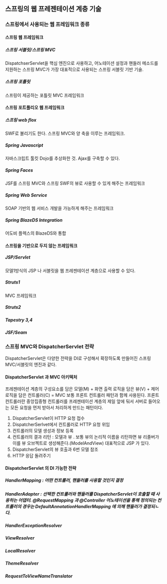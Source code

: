 ## 스프링의 웹 프레젠테이션 계층 기술
### 스프링에서 사용되는 웹 프레임워크 종류 
#### 스프링 웹 프레임워크
##### 스프링 서블릿/스프링 MVC 
DispatchserServlet을 핵심 엔진으로 사용하고, 어노테이션 설정과 핸들러 메소드를 지원하는 스프링 MVC가 가장 대표적으로 사용되는 스프링 서블릿 기반 기술.
##### 스프링 포틀릿
스프링이 제공하는 포틀릿 MVC 프레임워크 
#### 스프링 포트폴리오 웹 프레임워크 
##### 스프링 web flox 
SWF로 불리기도 한다. 스프링 MVC와 양 축을 이루는 프레임워크.
##### Spring Javascript
자바스크립트 툴킷 Dojo를 추상화한 것. Ajax를 구축할 수 있다.
##### Spring Faces
JSF를 스프링 MVC와 스프링 SWF의 뷰로 사용할 수 있게 해주는 프레임워크 
##### Spring Web Service
SOAP 기반의 웹 서비스 개발을 가능하게 해주는 프레임워크 
##### Spring BlazeDS Integration
어도비 플렉스의 BlazeDS와 통합

#### 스프링을 기반으로 두지 않는 프레임워크 
##### JSP/Servlet
모델1방식의 JSP 나 서블릿을 웹 프레젠테이션 계층으로 사용할 수 있다.
##### Struts1
MVC 프레임워크 
##### Struts2
##### Tapestry 3,4
##### JSF/Seam

### 스프링 MVC와 DispatcherServlet 전략 
DispatcherServlet은 다양한 전략을 DI로 구성해서 확장하도록 만들어진 스프링 MVC/서블릿의 엔진과 같다.

#### DispatcherServlet 과 MVC 아키텍처 
프레젠테이션 계층의 구성요소를 담은 모델(M) + 화면 출력 로직을 담은 뷰(V) + 제어로직을 담은 컨트롤러(C) = MVC
보통 프론트 컨트롤러 패턴과 함께 사용된다. 프론트 컨트롤러란 중앙집중형 컨트롤러를 프레젠테이션 계층의 제일 앞에 둬서 서버로 들어오는 모든 요청을 먼저 받아서 처리하게 만드는 패턴이다.
1. DispatcherServlet이 HTTP 요청 접수 
2. DispatcherSerlvet에서 컨트롤러로 HTTP 요청 위임 
3. 컨트롤러의 모델 생성과 정보 등록 
4. 컨트롤러의 결과 리턴 : 모델과 뷰 . 보통 뷰의 논리적 이름을 리턴하면 뷰 리졸버가 이를 뷰 오브젝트로 생성해준다.(ModelAndView) 대표적으로 JSP 가 있다. 
5. DispatcherServlet의 뷰 호출과 6번 모델 참조 
6. HTTP 응답 돌려주기 

#### DispatcherServlet 의 DI 가능한 전략 
##### HandlerMapping : 어떤 컨트롤러, 핸들러를 사용할 것인지 결정 
##### HandlerAdapter : 선택한 컨트롤러와 핸들러를 DispatcherServlet이 호출할 때 사용하는 어댑터. @RequestMapping 과 @Controller 어노테이션을 통해 정의되는 컨트롤러의 경우는 DefaultAnnotationHandlerMapping 에 의해 핸들러가 결정되ㄴ다.
##### HandlerExceptionResolver
##### ViewResolver
##### LocalResolver
##### ThemeResolver
##### RequestToViewNameTranslator 
